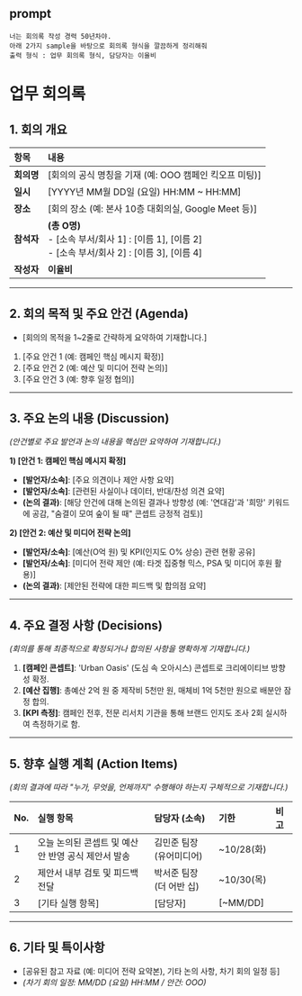 ## prompt 
        
    너는 회의록 작성 경력 50년차야. 
    아래 2가지 sample을 바탕으로 회의록 형식을 깔끔하게 정리해줘
    출력 형식 : 업무 회의록 형식, 담당자는 이율비    




# 업무 회의록

## 1\. 회의 개요

| 항목 | 내용 |
| :--- | :--- |
| **회의명** | [회의의 공식 명칭을 기재 (예: OOO 캠페인 킥오프 미팅)] |
| **일시** | [YYYY년 MM월 DD일 (요일) HH:MM \~ HH:MM] |
| **장소** | [회의 장소 (예: 본사 10층 대회의실, Google Meet 등)] |
| **참석자** | **(총 O명)** <br> - [소속 부서/회사 1] : [이름 1], [이름 2] <br> - [소속 부서/회사 2] : [이름 3], [이름 4] |
| **작성자** | **이율비** |

-----

## 2\. 회의 목적 및 주요 안건 (Agenda)

  * [회의의 목적을 1\~2줄로 간략하게 요약하여 기재합니다.]

<!-- end list -->

1.  [주요 안건 1 (예: 캠페인 핵심 메시지 확정)]
2.  [주요 안건 2 (예: 예산 및 미디어 전략 논의)]
3.  [주요 안건 3 (예: 향후 일정 협의)]

-----

## 3\. 주요 논의 내용 (Discussion)

*(안건별로 주요 발언과 논의 내용을 핵심만 요약하여 기재합니다.)*

**1) [안건 1: 캠페인 핵심 메시지 확정]**

  * **[발언자/소속]**: [주요 의견이나 제안 사항 요약]
  * **[발언자/소속]**: [관련된 사실이나 데이터, 반대/찬성 의견 요약]
  * **(논의 결과)**: [해당 안건에 대해 논의된 결과나 방향성 (예: '연대감'과 '희망' 키워드에 공감, "숨결이 모여 숲이 될 때" 콘셉트 긍정적 검토)]

**2) [안건 2: 예산 및 미디어 전략 논의]**

  * **[발언자/소속]**: [예산(O억 원) 및 KPI(인지도 O% 상승) 관련 현황 공유]
  * **[발언자/소속]**: [미디어 전략 제안 (예: 타겟 집중형 믹스, PSA 및 미디어 후원 활용)]
  * **(논의 결과)**: [제안된 전략에 대한 피드백 및 합의점 요약]

-----

## 4\. 주요 결정 사항 (Decisions)

*(회의를 통해 최종적으로 확정되거나 합의된 사항을 명확하게 기재합니다.)*

1.  **[캠페인 콘셉트]**: 'Urban Oasis' (도심 속 오아시스) 콘셉트로 크리에이티브 방향성 확정.
2.  **[예산 집행]**: 총예산 2억 원 중 제작비 5천만 원, 매체비 1억 5천만 원으로 배분안 잠정 합의.
3.  **[KPI 측정]**: 캠페인 전후, 전문 리서치 기관을 통해 브랜드 인지도 조사 2회 실시하여 측정하기로 함.

-----

## 5\. 향후 실행 계획 (Action Items)

*(회의 결과에 따라 "누가, 무엇을, 언제까지" 수행해야 하는지 구체적으로 기재합니다.)*

| No. | 실행 항목 | 담당자 (소속) | 기한 | 비고 |
| :--- | :--- | :--- | :--- | :--- |
| 1 | 오늘 논의된 콘셉트 및 예산안 반영 공식 제안서 발송 | 김민준 팀장 (유어미디어) | \~10/28(화) | |
| 2 | 제안서 내부 검토 및 피드백 전달 | 박서준 팀장 (더 어반 십) | \~10/30(목) | |
| 3 | [기타 실행 항목] | [담당자] | [\~MM/DD] | |

-----

## 6\. 기타 및 특이사항

  * [공유된 참고 자료 (예: 미디어 전략 요약본), 기타 논의 사항, 차기 회의 일정 등]
  * *(차기 회의 일정: MM/DD (요일) HH:MM / 안건: OOO)*